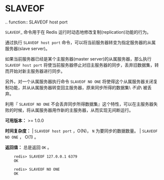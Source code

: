 # SLAVEOF


.. function:: SLAVEOF host port

`SLAVEOF`_ 命令用于在 Redis 运行时动态地修改复制(replication)功能的行为。

通过执行 ``SLAVEOF host port`` 命令，可以将当前服务器转变为指定服务器的从属服务器(slave server)。

如果当前服务器已经是某个主服务器(master server)的从属服务器，那么执行 ``SLAVEOF host port`` 将使当前服务器停止对旧主服务器的同步，丢弃旧数据集，转而开始对新主服务器进行同步。

另外，对一个从属服务器执行命令 ``SLAVEOF NO ONE`` 将使得这个从属服务器关闭复制功能，并从从属服务器转变回主服务器，原来同步所得的数据集\ *不会*\ 被丢弃。

利用『 ``SLAVEOF NO ONE`` 不会丢弃同步所得数据集』这个特性，可以在主服务器失败的时候，将从属服务器用作新的主服务器，从而实现无间断运行。

**可用版本：**
    >= 1.0.0

**时间复杂度：**
    | ``SLAVEOF host port`` ，O(N)， ``N`` 为要同步的数据数量。
    | ``SLAVEOF NO ONE`` ， O(1) 。

**返回值：**
    总是返回 ``OK`` 。

```
    redis> SLAVEOF 127.0.0.1 6379
    OK

    redis> SLAVEOF NO ONE
    OK
```

